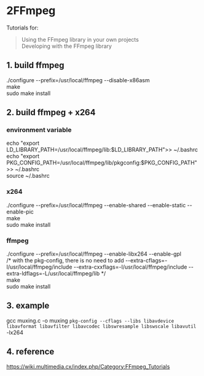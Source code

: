 # 2FFmpeg

Tutorials for:  
> Using the FFmpeg library in your own projects  
> Developing with the FFmpeg library


## 1. build ffmpeg
./configure --prefix=/usr/local/ffmpeg --disable-x86asm  
make  
sudo make install

## 2. build ffmpeg + x264

### environment variable
echo "export LD_LIBRARY_PATH=/usr/local/ffmpeg/lib:$LD_LIBRARY_PATH">> ~/.bashrc  
echo "export PKG_CONFIG_PATH=/usr/local/ffmpeg/lib/pkgconfig:$PKG_CONFIG_PATH">> ~/.bashrc  
source ~/.bashrc  

### x264
./configure --prefix=/usr/local/ffmpeg --enable-shared --enable-static --enable-pic  
make  
sudo make install

### ffmpeg
./configure --prefix=/usr/local/ffmpeg --enable-libx264 --enable-gpl  
/* with the pkg-config, there is no need to add --extra-cflags=-I/usr/local/ffmpeg/include --extra-cxxflags=-I/usr/local/ffmpeg/include --extra-ldflags=-L/usr/local/ffmpeg/lib */  
make  
sudo make install  

## 3. example
gcc muxing.c -o muxing `pkg-config --cflags --libs libavdevice libavformat libavfilter libavcodec libswresample libswscale libavutil` -lx264

## 4. reference
https://wiki.multimedia.cx/index.php/Category:FFmpeg_Tutorials
